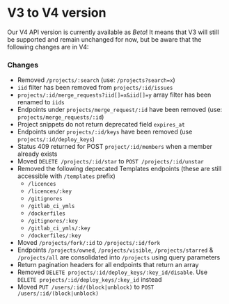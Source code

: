 # V3 to V4 version

Our V4 API version is currently available as *Beta*! It means that V3
will still be supported and remain unchanged for now, but be aware that the following
changes are in V4:

### Changes

- Removed `/projects/:search` (use: `/projects?search=x`)
- `iid` filter has been removed from `projects/:id/issues`
- `projects/:id/merge_requests?iid[]=x&iid[]=y` array filter has been renamed to `iids`
- Endpoints under `projects/merge_request/:id` have been removed (use: `projects/merge_requests/:id`)
- Project snippets do not return deprecated field `expires_at`
- Endpoints under `projects/:id/keys` have been removed (use `projects/:id/deploy_keys`)
- Status 409 returned for POST `project/:id/members` when a member already exists
- Moved `DELETE /projects/:id/star` to `POST /projects/:id/unstar`
- Removed the following deprecated Templates endpoints (these are still accessible with `/templates` prefix)
  - `/licences`
  - `/licences/:key`
  - `/gitignores`
  - `/gitlab_ci_ymls`
  - `/dockerfiles`
  - `/gitignores/:key`
  - `/gitlab_ci_ymls/:key`
  - `/dockerfiles/:key`
- Moved `/projects/fork/:id` to `/projects/:id/fork`
- Endpoints `/projects/owned`, `/projects/visible`, `/projects/starred` & `/projects/all` are consolidated into `/projects` using query parameters
- Return pagination headers for all endpoints that return an array
- Removed `DELETE projects/:id/deploy_keys/:key_id/disable`. Use `DELETE projects/:id/deploy_keys/:key_id` instead
- Moved `PUT /users/:id/(block|unblock)` to `POST /users/:id/(block|unblock)`

